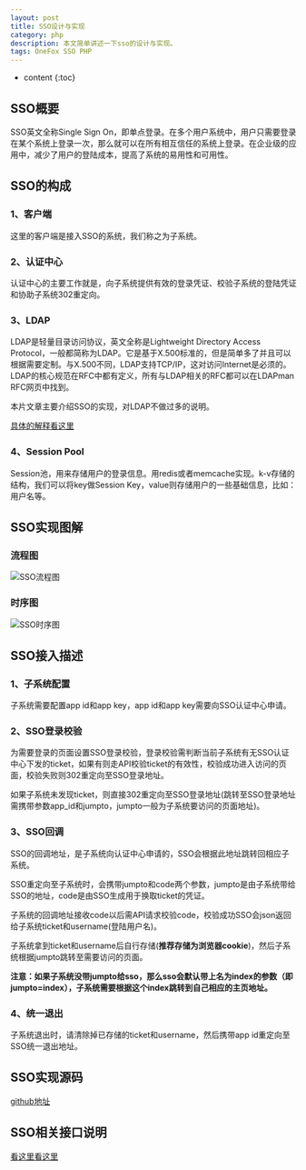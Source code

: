 ```yaml
---
layout: post
title: SSO设计与实现
category: php
description: 本文简单讲述一下sso的设计与实现。
tags: OneFox SSO PHP
---
```


* content
{:toc}

## SSO概要

SSO英文全称Single Sign On，即单点登录。在多个用户系统中，用户只需要登录在某个系统上登录一次，那么就可以在所有相互信任的系统上登录。在企业级的应用中，减少了用户的登陆成本，提高了系统的易用性和可用性。

## SSO的构成

### 1、客户端

这里的客户端是接入SSO的系统，我们称之为子系统。

<!--more-->

### 2、认证中心

认证中心的主要工作就是，向子系统提供有效的登录凭证、校验子系统的登陆凭证和协助子系统302重定向。

### 3、LDAP

LDAP是轻量目录访问协议，英文全称是Lightweight Directory Access Protocol，一般都简称为LDAP。它是基于X.500标准的，但是简单多了并且可以根据需要定制。与X.500不同，LDAP支持TCP/IP，这对访问Internet是必须的。LDAP的核心规范在RFC中都有定义，所有与LDAP相关的RFC都可以在LDAPman RFC网页中找到。

本片文章主要介绍SSO的实现，对LDAP不做过多的说明。

[具体的解释看这里](http://baike.baidu.com/link?url=4_-d_FAbVV2yBeuKzFHmcjClT6Z2zoz3gmu0xX0bTFVwOKuqMsnbHjThI0QhdqHPOmi4FW-7pOvVxbh3CULz6a)

### 4、Session Pool

Session池，用来存储用户的登录信息。用redis或者memcache实现。k-v存储的结构，我们可以将key做Session Key，value则存储用户的一些基础信息，比如：用户名等。

## SSO实现图解

### 流程图

![SSO流程图](http://7xj4mc.com1.z0.glb.clouddn.com/sso.png)

### 时序图

![SSO时序图](http://7xj4mc.com1.z0.glb.clouddn.com/new_sso.png)

## SSO接入描述

### 1、子系统配置

子系统需要配置app id和app key，app id和app key需要向SSO认证中心申请。

### 2、SSO登录校验

为需要登录的页面设置SSO登录校验，登录校验需判断当前子系统有无SSO认证中心下发的ticket，如果有则走API校验ticket的有效性，校验成功进入访问的页面，校验失败则302重定向至SSO登录地址。

如果子系统未发现ticket，则直接302重定向至SSO登录地址(跳转至SSO登录地址需携带参数app_id和jumpto，jumpto一般为子系统要访问的页面地址)。

### 3、SSO回调

SSO的回调地址，是子系统向认证中心申请的，SSO会根据此地址跳转回相应子系统。

SSO重定向至子系统时，会携带jumpto和code两个参数，jumpto是由子系统带给SSO的地址，code是由SSO生成用于换取ticket的凭证。

子系统的回调地址接收code以后需API请求校验code，校验成功SSO会json返回给子系统ticket和username(登陆用户名)。

子系统拿到ticket和username后自行存储(**推荐存储为浏览器cookie**)，然后子系统根据jumpto跳转至需要访问的页面。

**注意：如果子系统没带jumpto给sso，那么sso会默认带上名为index的参数（即jumpto=index），子系统需要根据这个index跳转到自己相应的主页地址。**

### 4、统一退出

子系统退出时，请清除掉已存储的ticket和username，然后携带app id重定向至SSO统一退出地址。

## SSO实现源码

[github地址](https://github.com/zer0131/sso)

## SSO相关接口说明

[看这里看这里](https://github.com/zer0131/sso/blob/master/doc/api.md)
